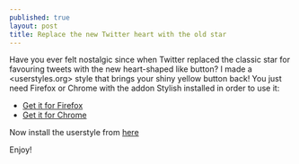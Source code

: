 ```yaml
---
published: true
layout: post
title: Replace the new Twitter heart with the old star
---
```

Have you ever felt nostalgic since when Twitter replaced the classic star for favouring tweets with the new heart-shaped like button? I made a <userstyles.org> style that brings your shiny yellow button back! You just need Firefox or Chrome with the addon Stylish installed in order to use it:

- [Get it for Firefox](https://addons.mozilla.org/en-US/firefox/addon/stylish/)
- [Get it for Chrome](https://chrome.google.com/webstore/detail/stylish/fjnbnpbmkenffdnngjfgmeleoegfcffe)

  
Now install the userstyle from [here](https://userstyles.org/styles/120386/replace-twitter-heart-with-the-old-fav-star)

Enjoy!
